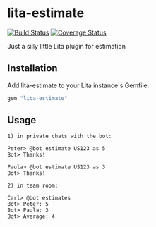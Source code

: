 # lita-estimate

[![Build Status](https://travis-ci.org/ingoweiss/lita-estimate.png?branch=master)](https://travis-ci.org/ingoweiss/lita-estimate)
[![Coverage Status](https://coveralls.io/repos/ingoweiss/lita-estimate/badge.png)](https://coveralls.io/r/ingoweiss/lita-estimate)

Just a silly little Lita plugin for estimation

## Installation

Add lita-estimate to your Lita instance's Gemfile:

``` ruby
gem "lita-estimate"
```

## Usage

```
1) in private chats with the bot:

Peter> @bot estimate US123 as 5
Bot> Thanks!

Paula> @bot estimate US123 as 3
Bot> Thanks!

2) in team room:

Carl> @bot estimates
Bot> Peter: 5
Bot> Paula: 3
Bot> Average: 4
```
